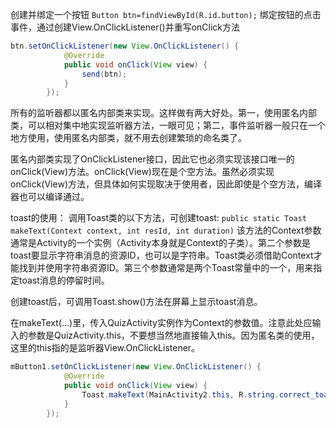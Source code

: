 创建并绑定一个按钮 `Button btn=findViewById(R.id.button);`
绑定按钮的点击事件，通过创建View.OnClickListener()并重写onClick方法
```java
btn.setOnClickListener(new View.OnClickListener() {
            @Override
            public void onClick(View view) {
                send(btn);
            }
        });
```
所有的监听器都以匿名内部类来实现。这样做有两大好处。第一，使用匿名内部类，可以相对集中地实现监听器方法，一眼可见；第二，事件监听器一般只在一个地方使用，使用匿名内部类，就不用去创建繁琐的命名类了。

匿名内部类实现了OnClickListener接口，因此它也必须实现该接口唯一的onClick(View)方法。onClick(View)现在是个空方法。虽然必须实现onClick(View)方法，但具体如何实现取决于使用者，因此即使是个空方法，编译器也可以编译通过。 



toast的使用：
调用Toast类的以下方法，可创建toast:
`public static Toast makeText(Context context, int resId, int duration)`
该方法的Context参数通常是Activity的一个实例（Activity本身就是Context的子类）。第二个参数是toast要显示字符串消息的资源ID，也可以是字符串。Toast类必须借助Context才能找到并使用字符串资源ID。第三个参数通常是两个Toast常量中的一个，用来指定toast消息的停留时间。

创建toast后，可调用Toast.show()方法在屏幕上显示toast消息。

在makeText(...)里，传入QuizActivity实例作为Context的参数值。注意此处应输入的参数是QuizActivity.this，不要想当然地直接输入this。因为匿名类的使用，这里的this指的是监听器View.OnClickListener。
```java
mButton1.setOnClickListener(new View.OnClickListener() {
            @Override
            public void onClick(View view) {
                Toast.makeText(MainActivity2.this, R.string.correct_toast, Toast.LENGTH_SHORT).show();
            }
        });
```
